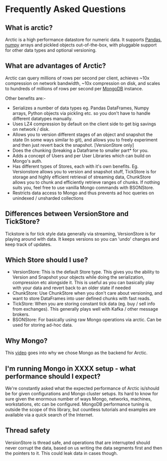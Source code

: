 # Frequently Asked Questions

## What is arctic?

Arctic is a high performance datastore for numeric data. It supports [Pandas](http://pandas.pydata.org/),
[numpy](http://www.numpy.org/) arrays and pickled objects out-of-the-box, with pluggable support for
other data types and optional versioning.

## What are advantages of Arctic?

Arctic can query millions of rows per second per client, achieves ~10x compression on network bandwidth,
~10x compression on disk, and scales to hundreds of millions of rows per second per
[MongoDB](https://www.mongodb.org/) instance.

Other benefits are:-
* Serializes a number of data types eg. Pandas DataFrames, Numpy arrays, Python objects via pickling etc. so you don't have to handle different datatypes manually.
* Uses LZ4 compression by default on the client side to get big savings on network / disk.
* Allows you to version different stages of an object and snapshot the state (In some ways similar to git), and allows you to freely experiment and then just revert back the snapshot. [VersionStore only]
* Does the chunking (breaking a Dataframe to smaller part* for you.
* Adds a concept of Users and per User Libraries which can build on Mongo's auth.
* Has different types of Stores, each with it's own benefits. Eg. Versionstore allows you to version and snapshot stuff, TickStore is for storage and highly efficient retrieval of streaming data, ChunkStore allows you to chunk and efficiently retrieve ranges of chunks. If nothing suits you, feel free to use vanilla Mongo commands with BSONStore.
* Restricts data access to Mongo and thus prevents ad hoc queries on unindexed / unsharded collections


## Differences between VersionStore and TickStore?

Tickstore is for tick style data generally via streaming, VersionStore is for playing around with data. It keeps versions so you can 'undo' changes and keep track of updates.

## Which Store should I use?

* VersionStore: This is the default Store type. This gives you the ability to Version and Snapshot your objects while doing the serialization, compression etc alongside it. This is useful as you can basically play with your data and revert back to an older state if needed
* ChunkStore: Use ChunkStore when you don't care about versioning, and want to store DataFrames into user defined chunks with fast reads.
* TickStore: When you are storing constant tick data (eg. buy / sell info from exchanges). This generally plays well with Kafka / other message brokers.
* BSONStore: For basically using raw Mongo operations via arctic. Can be used for storing ad-hoc data.

## Why Mongo?

This [video](https://vimeo.com/album/3660528/video/145842301) goes into why we
chose Mongo as the backend for Arctic.

## I'm running Mongo in XXXX setup - what performance should I expect?
We're constantly asked what the expected performance of Arctic is/should be for given configurations and Mongo cluster setups. Its hard to know for sure given the enormous number of ways Mongo, networks, machines, workstations, etc can be configured. MongoDB performance tuning is outside the scope of this library, but countless tutorials and examples are available via a quick search of the Internet.


## Thread safety

VersionStore is thread safe, and operations that are interrupted should never corrupt the data, based on us writing the data segments first and then the pointers to it. This could leak data in cases though.
